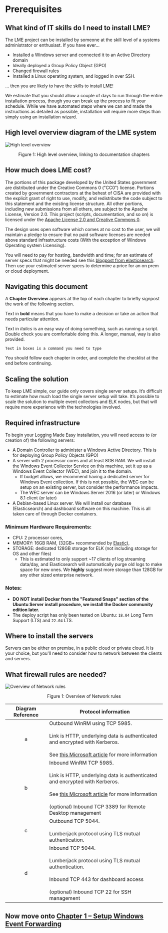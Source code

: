 # Prerequisites


## What kind of IT skills do I need to install LME?


The LME project can be installed by someone at the skill level of a systems administrator or enthusiast. If you have ever…


* Installed a Windows server and connected it to an Active Directory domain
* Ideally deployed a Group Policy Object (GPO)
* Changed firewall rules
* Installed a Linux operating system, and logged in over SSH.


… then you are likely to have the skills to install LME!

We estimate that you should allow a couple of days to run through the entire installation process, though you can break up the process to fit your schedule. While we have automated steps where we can and made the instructions as detailed as possible, installation will require more steps than simply using an installation wizard.

## High level overview diagram of the LME system

![High level overview](/docs/imgs/chapter_overview.jpg)
<p align="center">
Figure 1: High level overview, linking to documentation chapters
</p>

## How much does LME cost?

The portions of this package developed by the United States government are distributed under the Creative Commons 0 ("CC0") license. Portions created by government contractors at the behest of CISA are provided with the explicit grant of right to use, modify, and redistribute the code subject to this statement and the existing license structure. All other portions, including new submissions from all others, are subject to the Apache License, Version 2.0.
This project (scripts, documentation, and so on) is licensed under the [Apache License 2.0 and Creative Commons 0](../../LICENSE).

The design uses open software which comes at no cost to the user, we will maintain a pledge to ensure that no paid software licenses are needed above standard infrastructure costs (With the exception of Windows Operating system Licensing).

You will need to pay for hosting, bandwidth and time; for an estimate of server specs that might be needed see this [blogpost from elasticsearch](https://www.elastic.co/blog/benchmarking-and-sizing-your-elasticsearch-cluster-for-logs-and-metrics). Then use your estimated server specs to determine a price for an on prem or cloud deployment.


## Navigating this document

A **Chapter Overview** appears at the top of each chapter to briefly signpost the work of the following section.

Text in **bold** means that you have to make a decision or take an action that needs particular attention.


Text in *italics* is an easy way of doing something, such as running a script. Double check you are comfortable doing this. A longer, manual, way is also provided.


``` Text in boxes is a command you need to type ```


You should follow each chapter in order, and complete the checklist at the end before continuing.

## Scaling the solution
To keep LME simple, our guide only covers single server setups. It’s difficult to estimate how much load the single server setup will take.
It’s possible to scale the solution to multiple event collectors and ELK nodes, but that will require more experience with the technologies involved.

## Required infrastructure

To begin your Logging Made Easy installation, you will need access to (or creation of) the following servers:

* A Domain Controller to administer a Windows Active Directory. This is for deploying Group Policy Objects (GPO)
* A server with 2 processor cores and at least 8GB RAM. We will install the Windows Event Collector Service on this machine, set it up as a Windows Event Collector (WEC), and join it to the domain.
   * If budget allows, we recommend having a dedicated server for Windows Event collection. If this is not possible, the WEC can be setup on an existing server, but consider the performance impacts.
   * The WEC server can be Windows Server 2016 (or later) or Windows 8.1 client (or later)
* A Debian-based Linux server. We will install our database (Elasticsearch) and dashboard software on this machine. This is all taken care of through Docker containers.

### Minimum Hardware Requirements:
   -  CPU: 2 processor cores,
   -  MEMORY: 16GB RAM,  (32GB+ recommended by [Elastic](https://www.elastic.co/guide/en/cloud-enterprise/current/ece-hardware-prereq.html)),
   - STORAGE: dedicated 128GB storage for ELK (not including storage for OS and other files)
     - This is estimated to only support ~17 clients of log streaming data/day, and Elasticsearch will automatically purge old logs to make space for new ones. We **highly** suggest more storage than 128GB for any other sized enterprise network.

### Notes:
   * **DO NOT install Docker from the "Featured Snaps" section of the Ubuntu Server install procedure, we install the Docker community edition later.**
   * The deploy script has only been tested on Ubuntu:  `18.04` Long Term Support (LTS) and `22.04` LTS.

## Where to install the servers

Servers can be either on premise, in a public cloud or private cloud. It is your choice, but you'll need to consider how to network between the clients and servers.

## What firewall rules are needed?

![Overview of Network rules](/docs/imgs/troubleshooting-overview.jpg)
<p align="center">
Figure 1: Overview of Network rules
</p>

| Diagram Reference | Protocol information |
| :---: |-------------|
| a | Outbound WinRM using TCP 5985. </br></br> Link is HTTP, underlying data is authenticated and encrypted with Kerberos. </br></br>  See [this Microsoft article](https://docs.microsoft.com/en-us/windows/security/threat-protection/use-windows-event-forwarding-to-assist-in-intrusion-detection) for more information |
| b | Inbound WinRM TCP 5985. </br></br> Link is HTTP, underlying data is authenticated and encrypted with Kerberos. </br></br>  See [this Microsoft article](https://docs.microsoft.com/en-us/windows/security/threat-protection/use-windows-event-forwarding-to-assist-in-intrusion-detection) for more information </br></br> (optional) Inbound TCP 3389 for Remote Desktop management |
| c | Outbound TCP 5044. </br></br> Lumberjack protocol using TLS mutual authentication. |
| d | Inbound TCP 5044. </br> </br> Lumberjack protocol using TLS mutual authentication. </br></br> Inbound TCP 443 for dashboard access </br></br> (optional) Inbound TCP 22 for SSH management |

## Now move onto [Chapter 1 – Setup Windows Event Forwarding](/docs/markdown/chapter1/chapter1.md)
